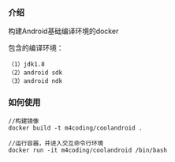 ### 介绍

构建Android基础编译环境的docker

包含的编译环境：

    （1）jdk1.8
    （2）android sdk
    （3）android ndk


### 如何使用

    //构建镜像
    docker build -t m4coding/coolandroid .

    //运行容器，并进入交互命令行环境
    docker run -it m4coding/coolandroid /bin/bash



